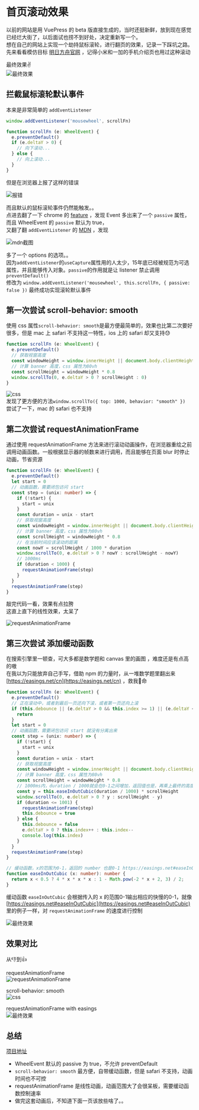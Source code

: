 # 首页滚动效果

以前的网站是用 VuePress 的 beta 版直接生成的，当时还挺新鲜，放到现在感觉已经烂大街了，以后面试也捞不到好处，决定重新写一个。  
想在自己的网站上实现一个劫持鼠标滚轮，进行翻页的效果，记录一下踩坑之路。  
先来看看模仿目标 [明日方舟官网](https://ak.hypergryph.com/index) ，记得小米和一加的手机介绍页也用过这种滚动

最终效果✌️  
![最终效果](https://s1.huangchengtuo.com/img/finally.gif)

## 拦截鼠标滚轮默认事件

本来是非常简单的 `addEventListener`

```ts
window.addEventListener('mousewheel', scrollFn)

function scrollFn (e: WheelEvent) {
  e.preventDefault()
  if (e.deltaY > 0) {
    // 向下滚动...
  } else {
    // 向上滚动...
  }
}
```

但是在浏览器上报了这样的错误

![报错](https://s1.huangchengtuo.com/img/0328screenshot.jpg)

而且默认的鼠标滚轮事件仍然能触发。。  
点进去翻了一下 chrome 的 [feature](https://www.chromestatus.com/feature/6662647093133312) ，发现 Event 多出来了一个 `passive` 属性，而且 WheelEvent 的 `passive` 默认为 true，  
又翻了翻 `addEventListener` 的 [MDN](https://developer.mozilla.org/zh-cn/docs/web/api/eventtarget/addeventlistener) ，发现

![mdn截图](https://s1.huangchengtuo.com/img/210625mdn.png)

多了一个 options 的选项。。  
因为`addEventListener`的`useCapture`属性用的人太少，15年底已经被规范为可选属性，并且能够传入对象。`passive`的作用就是让 listener 禁止调用`preventDefault()`  
修改为 `window.addEventListener('mousewheel', this.scrollFn, { passive: false })` 最终成功实现滚轮默认事件

## 第一次尝试 scroll-behavior: smooth

使用 css 属性`scroll-behavior: smooth`是最方便最简单的，效果也比第二次要好很多，但是 mac 上 safari 不支持这一特性，ios 上的 safari 却又支持😓

```ts
function scrollFn (e: WheelEvent) {
  e.preventDefault()
  // 获取视窗高度
  const windowHeight = window.innerHeight || document.body.clientHeight
  // 计算 banner 高度，css 属性为80vh
  const scrollHeight = windowHeight * 0.8
  window.scrollTo(0, e.deltaY > 0 ? scrollHeight : 0)
}
```

![css](https://s1.huangchengtuo.com/img/css.gif)  
发现了更方便的方法`window.scrollTo({ top: 1000, behavior: "smooth" })`  
尝试了一下，mac 的 safari 也不支持

## 第二次尝试 requestAnimationFrame

通过使用 requestAnimationFrame 方法来进行滚动动画操作，在浏览器重绘之前调用动画函数。一般根据显示器的帧数来进行调用，而且能够在页面 blur 时停止动画，节省资源

```ts
function scrollFn (e: WheelEvent) {
  e.preventDefault()
  let start = 0
  // 动画函数，需要闭包访问 start
  const step = (unix: number) => {
    if (!start) {
      start = unix
    }
    const duration = unix - start
    // 获取视窗高度
    const windowHeight = window.innerHeight || document.body.clientHeight
    // 计算 banner 高度，css 属性为80vh
    const scrollHeight = windowHeight * 0.8
    // 在当前时间应该滚动的距离
    const nowY = scrollHeight / 1000 * duration
    window.scrollTo(0, e.deltaY > 0 ? nowY : scrollHeight - nowY)
    // 1000ms
    if (duration < 1000) {
      requestAnimationFrame(step)
    }
  }
  requestAnimationFrame(step)
}
```

敲完代码一看，效果有点拉胯  
这直上直下的线性效果，太呆了

![requestAnimationFrame](https://s1.huangchengtuo.com/img/anime.gif)

## 第三次尝试 添加缓动函数

在搜索引擎里一顿查，可大多都是数学题和 canvas 里的画图 ，难度还是有点高的嗷  
在我以为只能放弃自己手写，借助 npm 的力量时，从一堆数学题里翻出来 [https://easings.net/cn](https://easings.net/cn) ，救我🐶命

```ts
function scrollFn (e: WheelEvent) {
  e.preventDefault()
  // 正在滚动中，或者到最后一页还向下滚，或者第一页还向上滚
  if (this.debounce || (e.deltaY > 0 && this.index >= 1) || (e.deltaY < 0 && this.index === 0)) {
    return
  }
  let start = 0
  // 动画函数，需要闭包访问 start 就没有分离出来
  const step = (unix: number) => {
    if (!start) {
      start = unix
    }
    const duration = unix - start
    // 获取视窗高度
    const windowHeight = window.innerHeight || document.body.clientHeight
    // 计算 banner 高度，css 属性为80vh
    const scrollHeight = windowHeight * 0.8
    // 1000ms内，duration / 1000就会在0-1之间增加，返回值也是，再乘上最终的高度
    const y = this.easeInOutCubic(duration / 1000) * scrollHeight
    window.scrollTo(0, e.deltaY > 0 ? y : scrollHeight - y)
    if (duration <= 1001) {
      requestAnimationFrame(step)
      this.debounce = true
    } else {
      this.debounce = false
      e.deltaY > 0 ? this.index++ : this.index--
      console.log(this.index)
    }
  }
  requestAnimationFrame(step)
}

// 缓动函数，x的范围为0-1，返回的 number 也是0-1 https://easings.net#easeInOutCubic
function easeInOutCubic (x: number): number {
  return x < 0.5 ? 4 * x * x * x : 1 - Math.pow(-2 * x + 2, 3) / 2;
}
```

缓动函数 `easeInOutCubic` 会根据传入的 x 的范围0-1输出相应的快慢的0-1，就像 [https://easings.net#easeInOutCubic](https://easings.net#easeInOutCubic)
里的例子一样，对 `requestAnimationFrame` 的速度进行控制

![最终效果](https://s1.huangchengtuo.com/img/finally.gif)

## 效果对比

从👎到👍

requestAnimationFrame  
![requestAnimationFrame](https://s1.huangchengtuo.com/img/anime.gif)

scroll-behavior: smooth  
![css](https://s1.huangchengtuo.com/img/css.gif)

requestAnimationFrame with easings  
![最终效果](https://s1.huangchengtuo.com/img/finally.gif)

## 总结

[项目地址](https://gitee.com/HuangChengtuo/my-website)

* WheelEvent 默认的 passive 为 true，不允许 preventDefault
* `scroll-behavior: smooth` 最方便，自带缓动函数，但是 safari 不支持，动画时间也不可控
* requestAnimationFrame 是线性动画，动画范围大了会很呆板，需要缓动函数控制速率
* 做完这套动画后，不知道下面一页该放些啥了。。

